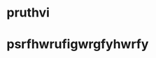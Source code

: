 # pruthvi
<html>
  <head>
    <title>pruthvi</title>
  </head>
  <body><h1>psrfhwrufigwrgfyhwrfy</h1></body>
</html>
